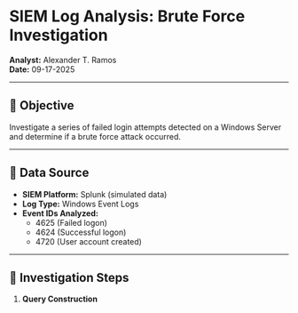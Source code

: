 # SIEM Log Analysis: Brute Force Investigation  
**Analyst:** Alexander T. Ramos  
**Date:** 09-17-2025  

---

## 🧠 Objective  
Investigate a series of failed login attempts detected on a Windows Server and determine if a brute force attack occurred.  

---

## 🧩 Data Source  
- **SIEM Platform:** Splunk (simulated data)
- **Log Type:** Windows Event Logs  
- **Event IDs Analyzed:**  
  - 4625 (Failed logon)  
  - 4624 (Successful logon)  
  - 4720 (User account created)  

---

## 🧰 Investigation Steps  

1. **Query Construction**  

